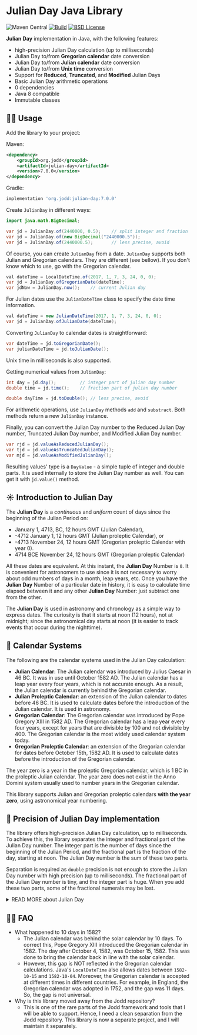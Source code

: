 # Julian Day Java Library

![Maven Central](https://img.shields.io/maven-central/v/org.jodd/julian-day)
[![Build](https://github.com/igr/julian-day/actions/workflows/build.yml/badge.svg?branch=main)](https://github.com/igr/julian-day/actions/workflows/build.yml)
[![BSD License](https://img.shields.io/badge/license-BSD--2--Clause-blue.svg)](https://github.com/oblac/jodd-util/blob/master/LICENSE)


**Julian Day** implementation in Java, with the following features:

+ high-precision Julian Day calculation (up to milliseconds)
+ Julian Day to/from **Gregorian calendar** date conversion
+ Julian Day to/from **Julian calendar** date conversion
+ Julian Day to/from **Unix time** conversion
+ Support for **Reduced**, **Truncated**, and **Modified** Julian Days
+ Basic Julian Day arithmetic operations
+ 0 dependencies
+ Java 8 compatible
+ Immutable classes

## 👩‍💻 Usage

Add the library to your project:

Maven:

```xml
<dependency>
    <groupId>org.jodd</groupId>
    <artifactId>julian-day</artifactId>
    <version>7.0.0</version>
</dependency>
```

Gradle:

```groovy
implementation 'org.jodd:julian-day:7.0.0'
```

Create `JulianDay` in different ways:

```java
import java.math.BigDecimal;

var jd = JulianDay.of(2440000, 0.5);    // split integer and fraction
var jd = JulianDay.of(new BigDecimal("2440000.5"));
var jd = JulianDay.of(2440000.5);       // less precise, avoid
```

Of course, you can create `JulianDay` from a date. `JulianDay` supports both Julian and Gregorian calendars. They are different (see bellow). If you don't know which to use, go with the Gregorian calendar.

```java
val dateTime = LocalDateTime.of(2017, 1, 7, 3, 24, 0, 0);
var jd = JulianDay.ofGregorianDate(dateTime);
var jdNow = JulianDay.now();    // current Julian day
```

For Julian dates use the `JulianDateTime` class to specify the date time information.

```java
val dateTime = new JulianDateTime(2017, 1, 7, 3, 24, 0, 0);
var jd = JulianDay.ofJulianDate(dateTime);
```

Converting `JulianDay` to calendar dates is straightforward:

```java
var dateTime = jd.toGregorianDate();
var julianDateTime = jd.toJulianDate();
```

Unix time in milliseconds is also supported.

Getting numerical values from `JulianDay`:

```java
int day = jd.day();         // integer part of julian day number
double time = jd.time();    // fraction part of julian day number

double dayTime = jd.toDouble(); // less precise, avoid
```

For arithmetic operations, use `JulianDay` methods `add` and `substract`. Both methods return a new `JulianDay` instance.

Finally, you can convert the Julian Day number to the Reduced Julian Day number, Truncated Julian Day number, and Modified Julian Day number.

```java
var rjd = jd.valueAsReducedJulianDay();
var tjd = jd.valueAsTruncatedJulianDay();
var mjd = jd.valueAsModifiedJulianDay();
```

Resulting values' type is a `DayValue` - a simple tuple of integer and double parts. It is used internally to store the Julian Day number as well. You can get it with `jd.value()` method.


## ☀️ Introduction to Julian Day

The **Julian Day** is a _continuous_ and _uniform_ count of days since the beginning of the Julian Period on:

+ January 1, 4713, BC, 12 hours GMT (Julian Calendar),
+ -4712 January 1, 12 hours GMT (Julian proleptic Calendar), or
+ -4713 November 24, 12 hours GMT (Gregorian proleptic Calendar with year 0).
+ 4714 BCE November 24, 12 hours GMT (Gregorian proleptic Calendar)

All these dates are equivalent. At this instant, the **Julian Day** Number is `0`. It is convenient for astronomers to use since it is not necessary to worry about odd numbers of days in a month, leap years, etc. Once you have the **Julian Day** Number of a particular date in history, it is easy to calculate time elapsed between it and any other **Julian Day** Number: just subtract one from the other.

The **Julian Day** is used in astronomy and chronology as a simple way to express dates. The curiosity is that it starts at noon (12 hours), not at midnight; since the astronomical day starts at noon (it is easier to track events that occur during the nighttime).

## 📅 Calendar Systems

The following are the calendar systems used in the Julian Day calculation:

+ **Julian Calendar**: The Julian calendar was introduced by Julius Caesar in 46 BC. It was in use until October 1582 AD. The Julian calendar has a leap year every four years, which is not accurate enough. As a result, the Julian calendar is currently behind the Gregorian calendar.
+ **Julian Proleptic Calendar**: an extension of the Julian calendar to dates before 46 BC. It is used to calculate dates before the introduction of the Julian calendar. It is used in astronomy.
+ **Gregorian Calendar**: The Gregorian calendar was introduced by Pope Gregory XIII in 1582 AD. The Gregorian calendar has a leap year every four years, except for years that are divisible by 100 and not divisible by 400. The Gregorian calendar is the most widely used calendar system today.
+ **Gregorian Proleptic Calendar**: an extension of the Gregorian calendar for dates before October 15th, 1582 AD. It is used to calculate dates before the introduction of the Gregorian calendar.

The year zero is a year in the proleptic Gregorian calendar, which is 1 BC in the proleptic Julian calendar. The year zero does not exist in the Anno Domini system usually used to number years in the Gregorian calendar.

This library supports Julian and Gregorian proleptic calendars **with the year zero**, using astronomical year numbering. 

## 🔬 Precision of Julian Day implementation

The library offers high-precision Julian Day calculation, up to milliseconds. To achieve this, the library separates the integer and fractional part of the Julian Day number. The integer part is the number of days since the beginning of the Julian Period, and the fractional part is the fraction of the day, starting at noon. The Julian Day number is the sum of these two parts.

Separation is required as `double` precision is not enough to store the Julian Day number with high precision (up to milliseconds). The fractional part of the Julian Day number is tiny, and the integer part is huge. When you add these two parts, some of the fractional numerals may be lost.

<details>
<summary>READ MORE about Julian Day</summary>

## 🌛 History

**Julian Day** was invented in the 16th century by _Josephus Justus Scaliger_, a French scholar, who wanted to find a simple method to track astronomical events.

Although the term "Julian Calendar" derives from the name of Julius Caesar, the term "Julian day number" probably does not. Most say that this system was named, not after Julius Caesar, but after its inventor's father, Julius Caesar Scaliger. Perhaps it was simply named after the Julian Calendar.

## 🔭 Astronomical System

Little mention seems to be made whether Joseph Scaliger regarded `-4712-01-01 J` as day `0` or as day `1` in the first Julian period. Astronomers adopted this system and adapted it to their own purposes, and they took noon GMT `-4712-01-01` as their **zero** point.

For astronomers a day begins at noon and runs until the next noon (so that the nighttime falls conveniently within one "day"). Thus, they defined the Julian day number of a day as the number of days (or part of a day) elapsed since noon GMT (or more exactly, UTC) on January 1st, 4713 B.C., in the Proleptic Julian Calendar. Thus, the Julian day number of noon GMT on `-4712-01-01 (Julian)`, or more casually, the Julian day number of `-4712-01-01` itself, is 0.

(Note that 4713 B.C. is the year -4712 according to the astronomical year numbering.) The Julian day number of `1996-03-31` is `2,450,174`, meaning that on `1996-03-31` `2,450,174` days had elapsed since `-4712-01-01` (or more exactly, that at noon on `1996-03-31` `2,450,174` days had elapsed since noon on `-4712-01-01`).

Scaliger preceded the astronomers in introducing the notion of decimal times, designating midnight as `.00`, 6 a.m. as `.25`, midday as `.50` and 6 p.m. as `.75`, thus allowing easier calculation involving dates and times. Astronomers, as noted above, preferred to use `.00` to mean midday and `.50` to mean midnight.

## 🪐 Variants supported by the library

### Modified Julian Day Number (MJD)

This was not to the liking of all scholars using the Julian day number system, in particular, historians. For chronologists who start "days" at midnight, the zero point for the Julian day number system is 00:00 at the start of `-4712-01-01 J`, and this is day `0`. This means that `2000-01-01 G` is `2,451,545 JD`.

Since most days within about 150 years of the present have Julian day numbers beginning with "24", Julian day numbers within this 300-odd-year period can be abbreviated. In 1975 the convention of the modified Julian day number was adopted:

+ Given a Julian day number JD, the **modified Julian day** number MJD is defined as MJD = JD - 2,400,000.5. This has two purposes:

1. Days begin at midnight rather than noon.
2. For dates in the period from 1859 to about 2130 only five digits need to be used to specify the date rather than seven.

`MJD 0` thus corresponds to `JD 2,400,000.5`, which is twelve hours after noon on `JD 2,400,000 = 1858-11-16`. Thus `MJD 0` designates the midnight of November 16th/17th, 1858, so day `0` in the system of modified Julian day numbers is the day `1858-11-17`.

### Reduced Julian Day Number (RJD)

The reduced Julian day number is the integer part of the Julian day number.

### Truncated Julian Day Number (TJD)

The truncated Julian day number is the integer part of the Julian day number minus `2,400,000`. The Truncated Julian Day (TJD) was introduced by NASA/Goddard in 1979 as part of a parallel grouped binary time code (PB-5) "designed specifically, although not exclusively, for spacecraft applications." TJD was a 4-digit day count from MJD 40000, which was May 24, 1968, represented as a 14-bit binary number.

## 🚀 Links

+ [Julian Day - Wikipedia](https://en.wikipedia.org/wiki/Julian_day)
+ [Julian Day Calculator](https://www.fourmilab.ch/documents/calendar/)
+ [JD Converter @ Nasa JPL](https://ssd.jpl.nasa.gov/tools/jdc/#/jd)

</details>

## 🙋‍♀️ FAQ

+ What happened to 10 days in 1582?
  - The Julian calendar was behind the solar calendar by 10 days. To correct this, Pope Gregory XIII introduced the Gregorian calendar in 1582. The day after October 4, 1582, was October 15, 1582. This was done to bring the calendar back in line with the solar calendar.
  - However, this gap is NOT reflected in the Gregorian calendar calculations. Java's `LocalDateTime` also allows dates between `1582-10-15` and `1582-10-04`. Moreover, the Gregorian calendar is accepted at different times in different countries. For example, in England, the Gregorian calendar was adopted in 1752, and the gap was 11 days. So, the gap is not universal.
+ Why is this library moved away from the Jodd repository?
  - This is one of the rare parts of the Jodd framework and tools that I will be able to support. Hence, I need a clean separation from the Jodd repository. This library is now a separate project, and I will maintain it separately.
